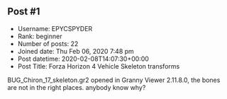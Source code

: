 ## Post #1
- Username: EPYCSPYDER
- Rank: beginner
- Number of posts: 22
- Joined date: Thu Feb 06, 2020 7:48 pm
- Post datetime: 2020-02-08T14:07:30+00:00
- Post Title: Forza Horizon 4 Vehicle Skeleton transforms

BUG_Chiron_17_skeleton.gr2 opened in Granny Viewer 2.11.8.0, the bones are not in the right places. anybody know why?
